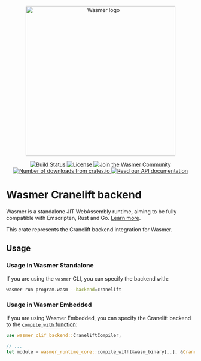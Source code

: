 <p align="center">
  <a href="https://wasmer.io" target="_blank" rel="noopener noreferrer">
    <img width="400" src="https://raw.githubusercontent.com/wasmerio/wasmer/master/logo.png" alt="Wasmer logo">
  </a>
</p>

<p align="center">
  <a href="https://circleci.com/gh/wasmerio/wasmer/">
    <img src="https://img.shields.io/circleci/project/github/wasmerio/wasmer/master.svg" alt="Build Status">
  </a>
  <a href="https://github.com/wasmerio/wasmer/blob/master/LICENSE">
    <img src="https://img.shields.io/github/license/wasmerio/wasmer.svg" alt="License">
  </a>
  <a href="https://spectrum.chat/wasmer">
    <img src="https://withspectrum.github.io/badge/badge.svg" alt="Join the Wasmer Community">
  </a>
  <a href="https://crates.io/crates/wasmer-clif-backend">
    <img src="https://img.shields.io/crates/d/wasmer-clif-backend.svg" alt="Number of downloads from crates.io">
  </a>
  <a href="https://docs.rs/wasmer-clif-backend">
    <img src="https://docs.rs/wasmer-clif-backend/badge.svg" alt="Read our API documentation">
  </a>
</p>

# Wasmer Cranelift backend

Wasmer is a standalone JIT WebAssembly runtime, aiming to be fully
compatible with Emscripten, Rust and Go. [Learn
more](https://github.com/wasmerio/wasmer).

This crate represents the Cranelift backend integration for Wasmer.

## Usage

### Usage in Wasmer Standalone

If you are using the `wasmer` CLI, you can specify the backend with:

```bash
wasmer run program.wasm --backend=cranelift
```

### Usage in Wasmer Embedded

If you are using Wasmer Embedded, you can specify
the Cranelift backend to the [`compile_with` function](https://docs.rs/wasmer-runtime-core/*/wasmer_runtime_core/fn.compile_with.html):

```rust
use wasmer_clif_backend::CraneliftCompiler;

// ...
let module = wasmer_runtime_core::compile_with(&wasm_binary[..], &CraneliftCompiler::new());
```
